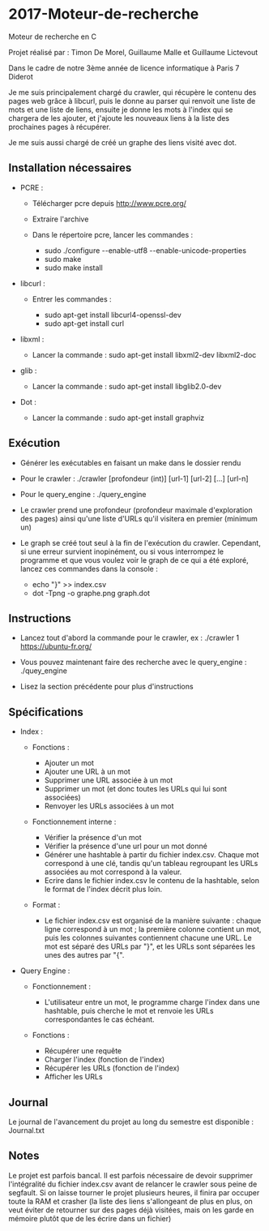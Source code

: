 # 2017-Moteur-de-recherche
Moteur de recherche en C

Projet réalisé par : Timon De Morel, Guillaume Malle et Guillaume Lictevout

Dans le cadre de notre 3ème année de licence informatique à Paris 7 Diderot

Je me suis principalement chargé du crawler, qui récupère le contenu des pages web grâce à libcurl, puis le donne au parser qui renvoit une liste de mots et une liste de liens, ensuite je donne les mots à l'index qui se chargera de les ajouter, et j'ajoute les nouveaux liens à la liste des prochaines pages à récupérer.

Je me suis aussi chargé de créé un graphe des liens visité avec dot.

## Installation nécessaires

* PCRE :

    * Télécharger pcre depuis http://www.pcre.org/
    * Extraire l'archive
    * Dans le répertoire pcre, lancer les commandes :

        * sudo ./configure --enable-utf8 --enable-unicode-properties
        * sudo make
        * sudo make install

* libcurl :

    * Entrer les commandes :

        * sudo apt-get install libcurl4-openssl-dev
        * sudo apt-get install curl

* libxml :

    * Lancer la commande : sudo apt-get install libxml2-dev libxml2-doc

* glib :

    * Lancer la commande : sudo apt-get install libglib2.0-dev

* Dot :

    * Lancer la commande : sudo apt-get install graphviz

## Exécution

* Générer les exécutables en faisant un make dans le dossier rendu

* Pour le crawler : ./crawler [profondeur (int)] [url-1] [url-2] [...] [url-n]

* Pour le query_engine : ./query_engine

* Le crawler prend une profondeur (profondeur maximale d'exploration des pages) ainsi qu'une liste d'URLs qu'il visitera en premier (minimum un)

* Le graph se créé tout seul à la fin de l'exécution du crawler. Cependant, si une erreur survient inopinément, ou si vous interrompez le programme et que vous voulez voir le graph de ce qui a été exploré, lancez ces commandes dans la console :

    * echo "}" >> index.csv
    * dot -Tpng -o graphe.png graph.dot

## Instructions

* Lancez tout d'abord la commande pour le crawler, ex : ./crawler 1 https://ubuntu-fr.org/

* Vous pouvez maintenant faire des recherche avec le query_engine : ./quey_engine

* Lisez la section précédente pour plus d'instructions

## Spécifications

* Index :

    * Fonctions :

        * Ajouter un mot
        * Ajouter une URL à un mot
        * Supprimer une URL associée à un mot
        * Supprimer un mot (et donc toutes les URLs qui lui sont associées)
		* Renvoyer les URLs associées à un mot

	* Fonctionnement interne :

		* Vérifier la présence d'un mot
		* Vérifier la présence d'une url pour un mot donné
		* Générer une hashtable à partir du fichier index.csv. Chaque mot correspond à une clé, tandis qu'un tableau regroupant les URLs associées au mot correspond à la valeur.
		* Ecrire dans le fichier index.csv le contenu de la hashtable, selon le format de l'index décrit plus loin.

    * Format :

        * Le fichier index.csv est organisé de la manière suivante : chaque ligne correspond à un mot ; la première colonne contient un mot, puis les colonnes suivantes contiennent chacune une URL. Le mot est séparé
		des URLs par "}", et les URLs sont séparées les unes des autres par "{".


* Query Engine :

    * Fonctionnement :

        * L'utilisateur entre un mot, le programme charge l'index dans une hashtable, puis cherche le mot et renvoie les URLs correspondantes le cas échéant.

    * Fonctions :

        * Récupérer une requête
        * Charger l'index (fonction de l'index)
        * Récupérer les URLs (fonction de l'index)
        * Afficher les URLs

## Journal

Le journal de l'avancement du projet au long du semestre est disponible : Journal.txt

## Notes

Le projet est parfois bancal.
Il est parfois nécessaire de devoir supprimer l'intégralité du fichier index.csv avant de relancer le crawler sous peine de segfault.
Si on laisse tourner le projet plusieurs heures, il finira par occuper toute la RAM et crasher (la liste des liens s'allongeant de plus en plus, on veut éviter de retourner sur des pages déjà visitées, mais on les garde en mémoire plutôt que de les écrire dans un fichier)

